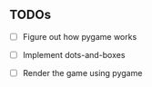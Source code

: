 ## TODOs

- [ ] Figure out how pygame works
- [ ] Implement dots-and-boxes 
- [ ] Render the game using pygame

